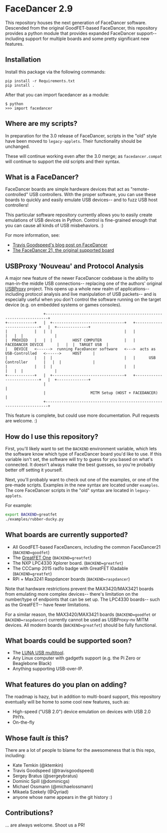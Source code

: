 # FaceDancer 2.9

This repository houses the next generation of FaceDancer software. Descended from
the original GoodFET-based FaceDancer, this repository provides a python module 
that provides expanded FaceDancer support-- including support for multiple boards 
and some pretty significant new features.

## Installation
Install this package via the following commands:
```
pip install -r Requirements.txt
pip install .
```
After that you can import facedancer as a module:
```
$ python
>>> import facedancer
```

## Where are my scripts?

In preparation for the 3.0 release of FaceDancer, scripts in the "old" style have
been moved to `legacy-applets`. Their functionality should be unchanged.

These will continue working even after the 3.0 merge; as `facedancer.compat` will
continue to support the old scripts and their syntax.

## What is a FaceDancer?

FaceDancer boards are simple hardware devices that act as "remote-controlled" USB
controllers. With the proper software, you can use these boards to quickly and
easily emulate USB devices-- and to fuzz USB host controllers!

This particular software repository currently allows you to easily create emulations
of USB devices in Python. Control is fine-grained enough that you can cause all
kinds of USB misbehaviors. :)

For more information, see:

 * [Travis Goodspeed's blog post on FaceDancer](http://travisgoodspeed.blogspot.com/2012/07/emulating-usb-devices-with-python.html)
 * [The FaceDancer 21, the original supported board](http://goodfet.sourceforge.net/hardware/facedancer21/)

## USBProxy 'Nouveau' and Protocol Analysis

A major new feature of the newer FaceDancer codebase is the ability to man-in-the
middle USB connections-- replacing one of the authors' original [USBProxy](https://github.com/dominicgs/usbproxy)
project. This opens up a whole new realm of applications-- including protocol analysis
and live manipulation of USB packets-- and is especially useful when you don't control
the software running on the target device (e.g. on embedded systems or games consoles).

```
                 +-----------------------------------------------------------------------+
+------------+   |  +--------------------------------+   +---------------------------+   |  +--------------+
|            |   |  |                                |   |                           |   |  |              |
|  PROXIED   |   |  |         HOST COMPUTER          |   |    FACEDANCER DEVICE      |   |  |  TARGET USB  |
|   DEVICE   <------>  running FaceDancer software   <--->  acts as USB-Controlled   <------>     HOST     |
|            |   |  |                                |   |      USB Controller       |   |  |              |
|            |   |  |                                |   |                           |   |  |              |
+------------+   |  +--------------------------------+   +---------------------------+   |  +--------------+
                 |                                                                       |
                 |                    MITM Setup (HOST + FACEDANCER)                     |
                 +-----------------------------------------------------------------------+
```


This feature is complete, but could use more documentation. Pull requests are welcome. :)


## How do I use this repository?

First, you'll likely want to set the ```BACKEND``` environment variable, which lets
the software know which type of FaceDancer board you'd like to use. If this variable
isn't set, the software will try to guess for you based on what's connected. It doesn't
always make the best guesses, so you're probably better off setting it yourself.

Next, you'll probably want to check out one of the examples, or one of the pre-made scripts.
Examples in the new syntax are located under `examples`. The core FaceDancer scripts in the
"old" syntax are located in `legacy-applets`. 

For example:

```sh
export BACKEND=greatfet
./examples/rubber-ducky.py
```

## What boards are currently supported?

 * All GoodFET-based FaceDancers, including the common FaceDancer21 (```BACKEND=goodfet```)
 * The [GreatFET One](http://greatscottgadgets.com/greatfet/) (```BACKEND=greatfet```)
 * The NXP LPC4330 Xplorer board. (```BACKEND=greatfet```)
 * The CCCamp 2015 rad1o badge with GreatFET l0adable (```BACKEND=greatfet```)
 * RPi + Max3241 Raspdancer boards (```BACKEND=raspdancer```)

Note that hardware restrictions prevent the MAX3420/MAX3421 boards from emulating
more complex devices-- there's limitation on the number/type of endpoints that can be
set up. The LPC4330 boards-- such as the GreatFET-- have fewer limitations.

For a similar reason, the MAX3420/MAX3421 boards (`BACKEND=goodfet` or `BACKEND=raspdancer`)
currently cannot be used as USBProxy-nv MITM devices. All modern boards (`BACKEND=greatfet`)
should be fully functional.

## What boards could be supported soon?

 * The [LUNA USB multitool](https://github.com/greatscottgadgets/luna).
 * Any Linux computer with gadgetfs support (e.g. the Pi Zero or Beaglebone Black)
 * Anything supporting USB-over-IP.

## What features do you plan on adding?

The roadmap is hazy, but in addition to multi-board support, this repository
eventually will be home to some cool new features, such as:

 * High-speed ("USB 2.0") device emulation on devices with USB 2.0 PHYs.
 * On-the-fly

## Whose fault _is_ this?

There are a lot of people to blame for the awesomeness that is this repo,
including:

 * Kate Temkin (@ktemkin)
 * Travis Goodspeed (@travisgoodspeed)
 * Sergey Bratus (@sergeybratus)
 * Dominic Spill (@dominicgs)
 * Michael Ossmann (@michaelossmann)
 * Mikaela Szekely (@Qyriad)
 * anyone whose name appears in the git history :)

## Contributions?

... are always welcome. Shoot us a PR!
